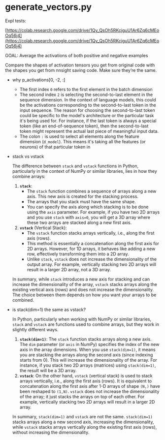 # generate_vectors.py

Expl tests:

[https://colab.research.google.com/drive/1Qy_QsOh5RKcjguU1Ar6Zq6cMEoOq56j4](https://colab.research.google.com/drive/1Qy_QsOh5RKcjguU1Ar6Zq6cMEoOq56j4)

GOAL: Average the activations of both positive and negative examples

Compare the shapes of activation tensors you get from original code with the shapes you get from nnsight saving code. Make sure they’re the same.

- why p_activations[0, -2, :]
    - The first index `0` refers to the first element in the batch dimension
    - The second index `2` is selecting the second-to-last element in the sequence dimension. In the context of language models, this could be the activations corresponding to the second-to-last token in the input sequence. The reason for choosing the second-to-last token could be specific to the model's architecture or the particular task it's being used for. For instance, if the last token is always a special token (like an end-of-sequence token), then the second-to-last token might represent the actual last piece of meaningful input data.
    - The colon `:` is used to select all elements along the feature dimension (`d_model`). This means it's taking all the features (or neurons) of that particular token in
    
- stack vs vstack
    
    The difference between `stack` and `vstack` functions in Python, particularly in the context of NumPy or similar libraries, lies in how they combine arrays:
    
    1. **`stack`**:
        - The `stack` function combines a sequence of arrays along a new axis. This new axis is created for the stacking process.
        - The arrays that you stack must have the same shape.
        - You can specify the axis along which stacking is to be done using the `axis` parameter. For example, if you have two 2D arrays and you use `stack` with `axis=0`, you will get a 3D array where these two arrays are stacked along a new first axis.
    2. **`vstack`** (Vertical Stack):
        - The `vstack` function stacks arrays vertically, i.e., along the first axis (rows).
        - This method is essentially a concatenation along the first axis for 2D arrays. However, for 1D arrays, it behaves like adding a new row, effectively transforming them into a 2D array.
        - Unlike `stack`, `vstack` does not increase the dimensionality of the output array. For example, vertically stacking two 2D arrays will result in a larger 2D array, not a 3D array.
    
    In summary, while `stack` introduces a new axis for stacking and can increase the dimensionality of the array, `vstack` stacks arrays along the existing vertical axis (rows) and does not increase the dimensionality. The choice between them depends on how you want your arrays to be combined.
    
- is stack(dim=1) the same as vstack?
    
    In Python, particularly when working with NumPy or similar libraries, `stack` and `vstack` are functions used to combine arrays, but they work in slightly different ways.
    
    1. **`stack(dim=1)`**: The `stack` function stacks arrays along a new axis. The `dim` parameter (or `axis` in NumPy) specifies the index of the new axis in the array dimensions. When you use `stack(dim=1)`, it means you are stacking the arrays along the second axis (since indexing starts from 0). This will increase the dimensionality of the array. For instance, if you stack two 2D arrays (matrices) using `stack(dim=1)`, the result will be a 3D array.
    2. **`vstack`**: On the other hand, `vstack` (vertical stack) is used to stack arrays vertically, i.e., along the first axis (rows). It is equivalent to concatenation along the first axis after 1-D arrays of shape `(N,)` have been reshaped to `(1,N)`. `vstack` does not increase the dimensionality of the array; it just stacks the arrays on top of each other. For example, vertically stacking two 2D arrays will result in a larger 2D array.
    
    In summary, `stack(dim=1)` and `vstack` are not the same. `stack(dim=1)` stacks arrays along a new second axis, increasing the dimensionality, while `vstack` stacks arrays vertically along the existing first axis (rows), without increasing the dimensionality.